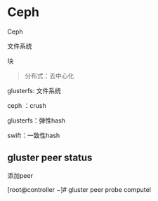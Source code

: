 # Ceph

Ceph

文件系统

块

> 分布式：去中心化

glusterfs: 文件系统

ceph ：crush

glusterfs：弹性hash

swift：一致性hash

## gluster peer status

添加peer

[root@controller ~]# gluster peer probe computel



